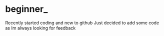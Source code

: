 # beginner_
Recently started coding and new to github
Just decided to add some code as Im always looking for feedback
